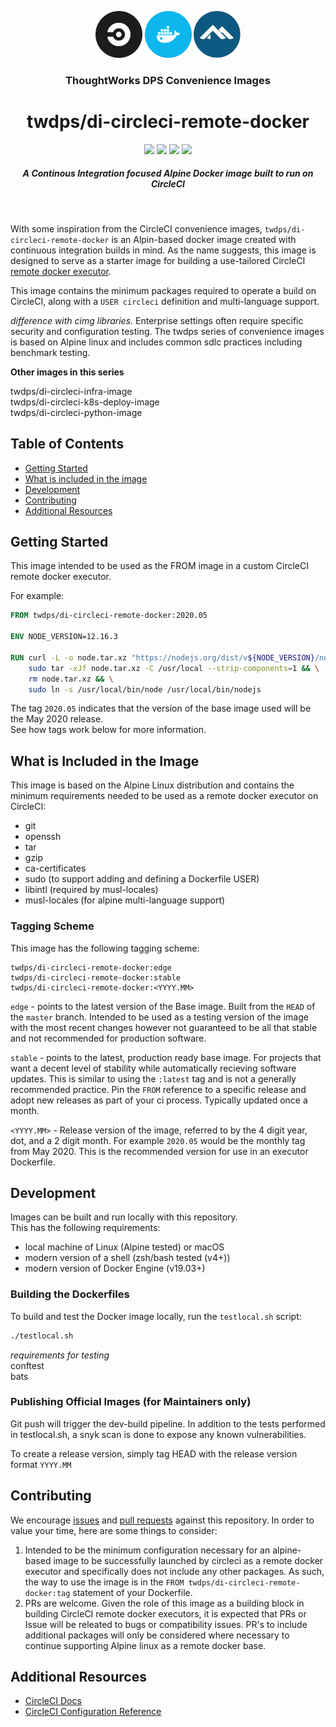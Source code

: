 <div align="center">
	<p>
		<img alt="CircleCI Logo" src="https://raw.githubusercontent.com/ThoughtWorks-DPS/di-circleci-remote-docker/master/img/circle-circleci.svg?sanitize=true" width="75" />
		<img alt="Docker Logo" src="https://raw.githubusercontent.com/ThoughtWorks-DPS/di-circleci-remote-docker/master/img/circle-docker.svg?sanitize=true" width="75" />
		<img alt="Ubuntu Logo" src="https://raw.githubusercontent.com/ThoughtWorks-DPS/di-circleci-remote-docker/master/img/alpine.png?sanitize=true" width="75" />
	</p>
  <h3>ThoughtWorks DPS Convenience Images</h3>
  <h1>twdps/di-circleci-remote-docker</h1>
  <a href="https://app.circleci.com/pipelines/github/ThoughtWorks-DPS/di-circleci-remote-docker"><img src="https://circleci.com/gh/ThoughtWorks-DPS/di-circleci-remote-docker.svg?style=shield"></a> <a href="https://hub.docker.com/repository/docker/twdps/di-circleci-remote-docker"><img src="https://img.shields.io/docker/v/twdps/di-circleci-remote-docker?sort=semver"></a> <a href="https://hub.docker.com/repository/docker/twdps/di-circleci-remote-docker"><img src="https://img.shields.io/docker/image-size/twdps/di-circleci-remote-docker/2020.05"></a> <a href="https://opensource.org/licenses/MIT"><img src="https://img.shields.io/github/license/ThoughtWorks-DPS/di-circleci-remote-docker"></a>
  <h5>A Continous Integration focused Alpine Docker image built to run on CircleCI</h5>
</div>
<br />

With some inspiration from the CircleCI convenience images, `twdps/di-circleci-remote-docker` is an Alpin-based docker image created with continuous integration builds in mind. As the name suggests, this image is designed to serve as a starter image for building a use-tailored CircleCI [remote docker executor](https://circleci.com/docs/2.0/custom-images/#section=configuration).  

This image contains the minimum packages required to operate a build on CircleCI, along with a `USER circleci` definition and multi-language support.  

_difference with cimg libraries._ Enterprise settings often require specific security and configuration testing. The twdps series of convenience images is based on Alpine linux and includes common sdlc practices including benchmark testing.  

**Other images in this series**  

twdps/di-circleci-infra-image  
twdps/di-circleci-k8s-deploy-image  
twdps/di-circleci-python-image  

## Table of Contents

- [Getting Started](#getting-started)
- [What is included in the image](#what-is-included-in-the-image)
- [Development](#development)
- [Contributing](#contributing)
- [Additional Resources](#additional-resources)

## Getting Started

This image intended to be used as the FROM image in a custom CircleCI remote docker executor.  

For example:

```Dockerfile
FROM twdps/di-circleci-remote-docker:2020.05

ENV NODE_VERSION=12.16.3

RUN curl -L -o node.tar.xz "https://nodejs.org/dist/v${NODE_VERSION}/node-v${NODE_VERSION}-linux-x64.tar.xz" && \
	sudo tar -xJf node.tar.xz -C /usr/local --strip-components=1 && \
	rm node.tar.xz && \
	sudo ln -s /usr/local/bin/node /usr/local/bin/nodejs
```

The tag `2020.05` indicates that the version of the base image used will be the May 2020 release.  
See how tags work below for more information.  

## What is Included in the Image

This image is based on the Alpine Linux distribution and contains the minimum requirements needed to be used as a remote docker executor on CircleCI:  

- git
- openssh
- tar
- gzip
- ca-certificates
- sudo (to support adding and defining a Dockerfile USER)
- libintl (required by musl-locales)
- musl-locales (for alpine multi-language support)

### Tagging Scheme

This image has the following tagging scheme:

```
twdps/di-circleci-remote-docker:edge
twdps/di-circleci-remote-docker:stable
twdps/di-circleci-remote-docker:<YYYY.MM>
```

`edge` - points to the latest version of the Base image. Built from the `HEAD` of the `master` branch. Intended to be used as a testing version of the image with the most recent changes however not guaranteed to be all that stable and not recommended for production software.  

`stable` - points to the latest, production ready base image. For projects that want a decent level of stability while automatically recieving software updates. This is similar to using the `:latest` tag and is not a generally recommended practice. Pin the `FROM` reference to a specific release and adopt new releases as part of your ci process. Typically updated once a month.  

`<YYYY.MM>` - Release version of the image, referred to by the 4 digit year, dot, and a 2 digit month. For example `2020.05` would be the monthly tag from May 2020. This is the recommended version for use in an executor Dockerfile.  

## Development

Images can be built and run locally with this repository.  
This has the following requirements:

- local machine of Linux (Alpine tested) or macOS
- modern version of a shell (zsh/bash tested (v4+))
- modern version of Docker Engine (v19.03+)

### Building the Dockerfiles

To build and test the Docker image locally, run the `testlocal.sh` script:

```bash
./testlocal.sh
```

*requirements for testing*  
conftest  
bats  

### Publishing Official Images (for Maintainers only)

Git push will trigger the dev-build pipeline. In addition to the tests performed in testlocal.sh, a snyk scan is done to expose any known vulnerabilities.  

To create a release version, simply tag HEAD with the release version format `YYYY.MM`  

## Contributing

We encourage [issues](https://github.com/twdps/di-circleci-remote-docker/issues) and [pull requests](https://github.com/twdps/di-circleci-remote-docker/pulls) against this repository. In order to value your time, here are some things to consider:

1. Intended to be the minimum configuration necessary for an alpine-based image to be successfully launched by circleci as a remote docker executor and specifically does not include any other packages. As such, the way to use the image is in the `FROM twdps/di-circleci-remote-docker:tag` statement of your Dockerfile.
1. PRs are welcome. Given the role of this image as a building block in building CircleCI remote docker executors, it is expected that PRs or Issue will be releated to bugs or compatibility issues. PR's to include additional packages will only be considered where necessary to continue supporting Alpine linux as a remote docker base.  

## Additional Resources

- [CircleCI Docs](https://circleci.com/docs/)  
- [CircleCI Configuration Reference](https://circleci.com/docs/2.0/configuration-reference/#section=configuration)  

